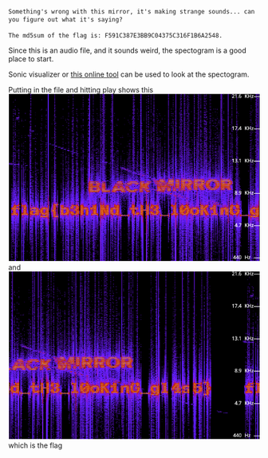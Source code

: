 ```
Something's wrong with this mirror, it's making strange sounds... can you figure out what it's saying?

The md5sum of the flag is: F591C387E3BB9C04375C316F1B6A2548.
```
Since this is an audio file, and it sounds weird, the spectogram is a good place to start.

Sonic visualizer or [this online tool](https://academo.org/demos/spectrum-analyzer/) can be used to look at the spectogram.

Putting in the file and hitting play shows this ![](Image1.png) and ![](Image2.png) which is the flag
